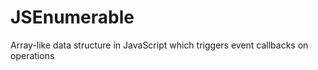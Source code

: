 JSEnumerable
============

Array-like data structure in JavaScript which triggers event callbacks on operations
